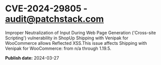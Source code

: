 # CVE-2024-29805 - audit@patchstack.com

Improper Neutralization of Input During Web Page Generation ('Cross-site Scripting') vulnerability in ShopUp Shipping with Venipak for WooCommerce allows Reflected XSS.This issue affects Shipping with Venipak for WooCommerce: from n/a through 1.19.5.



**Publish date:** 2024-03-27
